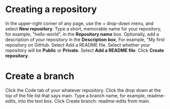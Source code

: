 # Creating a repository
In the upper-right corner of any page, use the + drop-down menu, and select **New repository**.
Type a short, memorable name for your repository, for example, "hello-world", in the **Repository name** box. 
Optionally, add a description of your repository in the **Description box**, For example, "My first repository on GitHub.
Select Add a README file.
Select whether your repository will be **Public** or **Private**.
Select **Add a README file**.
Click **Create repository**.
# Create a branch
Click the Code tab of your whatever repository.
Click the drop down at the top of the file list that says main.
Type a branch name, for example, readme-edits, into the text box.
Click Create branch: readme-edits from main.
